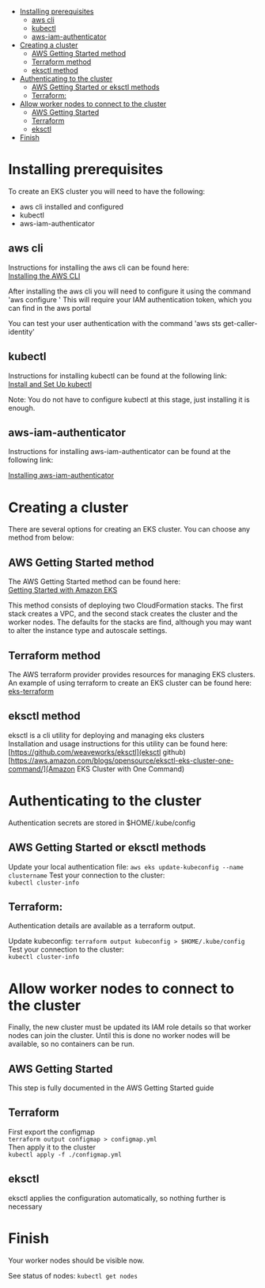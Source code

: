 <!-- TOC -->

- [Installing prerequisites](#installing-prerequisites)
    - [aws cli](#aws-cli)
    - [kubectl](#kubectl)
    - [aws-iam-authenticator](#aws-iam-authenticator)
- [Creating a cluster](#creating-a-cluster)
    - [AWS Getting Started method](#aws-getting-started-method)
    - [Terraform method](#terraform-method)
    - [eksctl method](#eksctl-method)
- [Authenticating to the cluster](#authenticating-to-the-cluster)
    - [AWS Getting Started or eksctl methods](#aws-getting-started-or-eksctl-methods)
    - [Terraform:](#terraform)
- [Allow worker nodes to connect to the cluster](#allow-worker-nodes-to-connect-to-the-cluster)
    - [AWS Getting Started](#aws-getting-started)
    - [Terraform](#terraform)
    - [eksctl](#eksctl)
- [Finish](#finish)

<!-- /TOC -->

# Installing prerequisites  

To create an EKS cluster you will need to have the following:

- aws cli installed and configured
- kubectl
- aws-iam-authenticator

## aws cli 

Instructions for installing the aws cli can be found here:  
[Installing the AWS CLI](https://docs.aws.amazon.com/cli/latest/userguide/cli-chap-install.html)  

After installing the aws cli you will need to configure it using the command 'aws configure  '
This will require your IAM authentication token, which you can find in the aws portal  

You can test your user authentication with the command 'aws sts get-caller-identity'   

## kubectl 

Instructions for installing kubectl can be found at the following link:  
[Install and Set Up kubectl](https://kubernetes.io/docs/tasks/tools/install-kubectl/)  

Note: You do not have to configure kubectl at this stage, just installing it is enough.  

## aws-iam-authenticator  

Instructions for installing aws-iam-authenticator can be found at the following link:  

[Installing aws-iam-authenticator](https://docs.aws.amazon.com/eks/latest/userguide/install-aws-iam-authenticator.html)  


# Creating a cluster  

There are several options for creating an EKS cluster.
You can choose any method from below:

## AWS Getting Started method  

The AWS Getting Started method can be found here:  
[Getting Started with Amazon EKS](https://docs.aws.amazon.com/eks/latest/userguide/getting-started.html)  

This method consists of deploying two CloudFormation stacks. The first stack creates a VPC, and the second stack creates the cluster and the worker nodes. The defaults for the stacks are find, although you may want to alter the instance type and autoscale settings.  

## Terraform method

The AWS terraform provider provides resources for managing EKS clusters.  
An example of using terraform to create an EKS cluster can be found here:  
[eks-terraform](eks-terraform/)

## eksctl method

eksctl is a cli utility for deploying and managing eks clusters  
Installation and usage instructions for this utility can be found here:  
[https://github.com/weaveworks/eksctl](eksctl github)
[https://aws.amazon.com/blogs/opensource/eksctl-eks-cluster-one-command/](Amazon EKS Cluster with One Command)


# Authenticating to the cluster

Authentication secrets are stored in $HOME/.kube/config  

## AWS Getting Started or eksctl methods  

Update your local authentication file:
`aws eks update-kubeconfig --name clustername`
Test your connection to the cluster:  
`kubectl cluster-info`

## Terraform: 

Authentication details are available as a terraform output.  

Update kubeconfig:
`terraform output kubeconfig > $HOME/.kube/config`  
Test your connection to the cluster:  
`kubectl cluster-info`


# Allow worker nodes to connect to the cluster

Finally, the new cluster must be updated its IAM role details so that worker nodes can join the cluster.
Until this is done no worker nodes will be available, so no containers can be run.

## AWS Getting Started 
This step is fully documented in the AWS Getting Started guide

## Terraform

First export the configmap  
`terraform output configmap > configmap.yml`  
Then apply it to the cluster  
`kubectl apply -f ./configmap.yml`  

## eksctl

eksctl applies the configuration automatically, so nothing further is necessary

# Finish

Your worker nodes should be visible now. 

See status of nodes:
`kubectl get nodes`